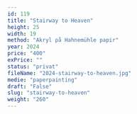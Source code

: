 ```yaml
---
id: 119
title: "Stairway to Heaven"
height: 25
width: 19
method: "Akryl på Hahnemühle papir"
year: 2024
price: "400"
exPrice: ""
status: "privat"
fileName: "2024-stairway-to-heaven.jpg"
medie: "paperpainting"
draft: "False"
slug: "stairway-to-heaven"
weight: "260"
---
```

